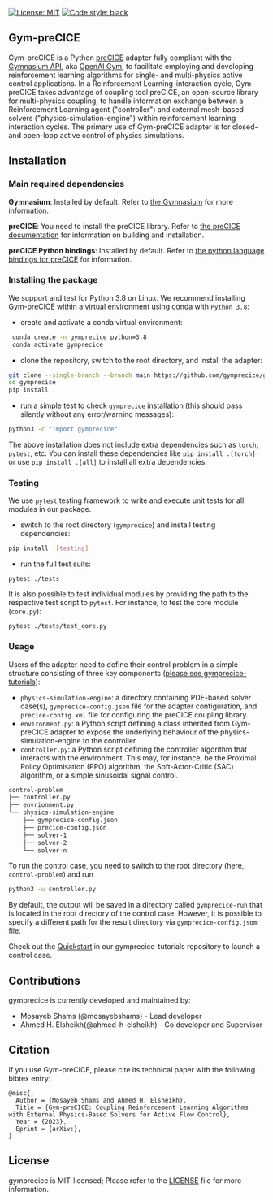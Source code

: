 [![License: MIT](https://img.shields.io/badge/License-MIT-blue.svg)](https://github.com/gymprecice/gymprecice/blob/master/LICENSE.md)
[![Code style: black](https://img.shields.io/badge/code%20style-black-000000.svg)](https://github.com/psf/black)
## Gym-preCICE

Gym-preCICE is a Python [preCICE](https://github.com/precice/precice) adapter fully compliant with the 
[Gymnasium API](https://github.com/Farama-Foundation/Gymnasium), aka [OpenAI Gym](https://github.com/openai/gym), 
to facilitate employing and developing reinforcement learning algorithms for single- and multi-physics active control applications. 
In a Reinforcement Learning-interaction cycle, Gym-preCICE takes advantage of coupling tool preCICE, an open-source library for multi-physics coupling, to handle information exchange between a Reinforcement Learning agent ("controller") and external mesh-based solvers ("physics-simulation-engine") within reinforcement learning interaction cycles. The primary use of Gym-preCICE adapter is for closed- and open-loop active control of physics simulations.

## Installation

### Main required dependencies
**Gymnasium**:  Installed by default. Refer to [the Gymnasium](https://github.com/Farama-Foundation/Gymnasium) for more information.

**preCICE**: You need to install the preCICE library. Refer to [the preCICE documentation](https://precice.org/installation-overview.html) for information on building and installation.

**preCICE Python bindings**: Installed by default. Refer to [the python language bindings for preCICE](https://github.com/precice/python-bindings) for information.

### Installing the package
We support and test for Python 3.8 on Linux. We recommend installing Gym-preCICE within a virtual environment using [conda](https://www.anaconda.com/products/distribution#Downloads) with `Python 3.8`:

- create and activate a conda virtual environment:
```bash
 conda create -n gymprecice python=3.8
 conda activate gymprecice
```
- clone the repository, switch to the root directory, and install the adapter:
```bash
git clone --single-branch --branch main https://github.com/gymprecice/gymprecice
cd gymprecice
pip install .
```
- run a simple test to check `gymprecice` installation (this should pass silently without any error/warning messages):
```bash
python3 -c "import gymprecice"
```
The above installation does not include extra dependencies such as `torch`, `pytest`, etc. You can install these dependencies like `pip install .[torch]` or use `pip install .[all]` to install all extra dependencies. 

### Testing
We use `pytest` testing framework to write and execute unit tests for all modules in our package.  
- switch to the root directory (`gymprecice`) and install testing dependencies:
```bash
pip install .[testing]
```
- run the full test suits:
```
pytest ./tests
```
It is also possible to test individual modules by providing the path to the respective test script to `pytest`. For instance, to test the core module (`core.py`):
```
pytest ./tests/test_core.py
```
### Usage
Users of the adapter need to define their control problem in a simple structure consisting of three key components ([please see gymprecice-tutorials](https://github.com/gymprecice/gymprecice-tutorials/tree/master/closed_loop_AFC/rotating_control_cylinder)):
- `physics-simulation-engine`: a directory containing PDE-based solver case(s), `gymprecice-config.json` file for the adapter configuration, and `precice-config.xml` file for configuring the preCICE coupling library.
- `environment.py`: a Python script defining a class inherited from Gym-preCICE adapter to expose the underlying behaviour of the physics-simulation-engine to the controller.
- `controller.py`: a Python script defining the controller algorithm that interacts with the environment. This may, for instance, be the Proximal Policy Optimisation (PPO) algorithm, the Soft-Actor-Critic (SAC) algorithm, or a simple sinusoidal signal control.

```bash
control-problem
├── controller.py
├── envrionment.py
└── physics-simulation-engine
    ├── gymprecice-config.json
    ├── precice-config.json
    ├── solver-1
    ├── solver-2
    └── solver-n
```
To run the control case, you need to switch to the root directory (here, `control-problem`) and run
 ```bash
 python3 -u controller.py
 ```
By default, the output will be saved in a directory called `gymprecice-run` that is located in the root directory of the control case. However, it is possible to specify a different path for the result directory via `gymprecice-config.jsom` file.

Check out the [Quickstart](https://github.com/gymprecice/gymprecice-tutorials) in our gymprecice-tutorials repository to launch a control case.

## Contributions

gymprecice is currently developed and maintained by: 

- Mosayeb Shams (@mosayebshams) - Lead developer
- Ahmed H. Elsheikh(@ahmed-h-elsheikh) - Co developer and Supervisor 

## Citation
If you use Gym-preCICE, please cite its technical paper with the following bibtex entry:

```
@misc{,
  Author = {Mosayeb Shams and Ahmed H. Elsheikh},
  Title = {Gym-preCICE: Coupling Reinforcement Learning Algorithms with External Physics-Based Solvers for Active Flow Control},
  Year = {2023},
  Eprint = {arXiv:},
}
```

## License

gymprecice is MIT-licensed; Please refer to the [LICENSE](https://github.com/gymprecice/blob/main/LICENSE) file for more information.